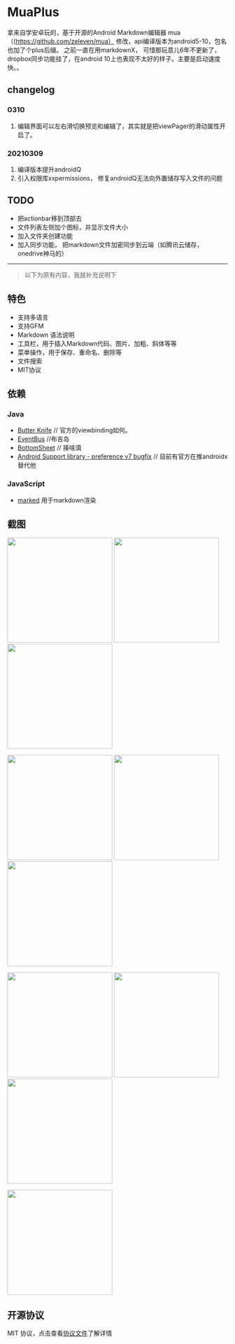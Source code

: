 # MuaPlus
拿来自学安卓玩的，基于开源的Android Markdown编辑器 mua（(https://github.com/zeleven/mua） 修改，api编译版本为android5-10，包名也加了个plus后缀。
之前一直在用markdownX， 可惜那玩意儿6年不更新了，dropbox同步功能挂了，在android 10上也表现不太好的样子。主要是启动速度快。。
## changelog
### 0310
1. 编辑界面可以左右滑切换预览和编辑了，其实就是把viewPager的滑动属性开启了。
### 20210309
1. 编译版本提升androidQ
2. 引入权限库xxpermissions， 修复androidQ无法向外置储存写入文件的问题

## TODO
- 把actionbar移到顶部去
- 文件列表左侧加个图标，并显示文件大小
- 加入文件夹创建功能
- 加入同步功能， 把markdown文件加密同步到云端（如腾讯云储存，onedrive神马的）


---
> 以下为原有内容，我就补充说明下
## 特色
* 支持多语言
* 支持GFM
* Markdown 语法说明
* 工具栏，用于插入Markdown代码、图片、加粗、斜体等等
* 菜单操作，用于保存、重命名、删除等
* 文件搜索
* MIT协议

## 依赖
### Java
* [Butter Knife](https://github.com/JakeWharton/butterknife)  // 官方的viewbinding如何。
* [EventBus](https://github.com/greenrobot/EventBus)  //布吉岛
* [BottomSheet](https://github.com/Flipboard/bottomsheet) // 揍啥滴
* [Android Support library - preference v7 bugfix](https://github.com/Gericop/Android-Support-Preference-V7-Fix) // 目前有官方在推androidx替代他

### JavaScript
* [marked](https://github.com/chjj/marked) 用于markdown渲染

## 截图
<p float="left">
  <img src="https://github.com/zeleven/mua/blob/master/screenshots/Screenshot_2018-02-04-20-59-05.png" width="240">
  <img src="https://github.com/zeleven/mua/blob/master/screenshots/Screenshot_2018-02-04-20-59-15.png" width="240">
  <img src="https://github.com/zeleven/mua/blob/master/screenshots/Screenshot_2018-02-04-20-59-25.png" width="240">
</p>
<p float="left">
  <img src="https://github.com/zeleven/mua/blob/master/screenshots/Screenshot_2018-02-04-21-00-14.png" width="240">
  <img src="https://github.com/zeleven/mua/blob/master/screenshots/Screenshot_2018-02-04-21-00-17.png" width="240">
  <img src="https://github.com/zeleven/mua/blob/master/screenshots/Screenshot_2018-02-04-21-00-21.png" width="240">
</p>
<p float="left">
  <img src="https://github.com/zeleven/mua/blob/master/screenshots/Screenshot_2018-02-04-21-00-32.png" width="240">
  <img src="https://github.com/zeleven/mua/blob/master/screenshots/Screenshot_2018-02-04-21-07-44.png" width="240">
  <img src="https://github.com/zeleven/mua/blob/master/screenshots/Screenshot_2018-02-04-21-08-42.png" width="240">
</p>
<p float="left">
  <img src="https://github.com/zeleven/mua/blob/master/screenshots/Screenshot_2018-02-04-21-09-14.png" width="240">
</p>

## 开源协议
MIT 协议，点击查看[协议文件](https://github.com/zeleven/mua/blob/master/LICENSE)了解详情
